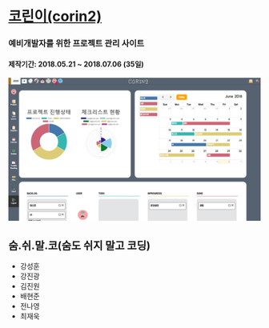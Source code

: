 # [코린이(corin2)](http://corin2.site)
### 예비개발자를 위한 프로젝트 관리 사이트
#### 제작기간: 2018.05.21 ~ 2018.07.06 (35일)
![corin2-dashboard](src/main/webapp/resources/images/main/corin2-dashboard.png)

## 숨.쉬.말.코(숨도 쉬지 말고 코딩)

* 강성훈
* 강진광
* 김진원
* 배현준
* 전나영
* 최재욱
